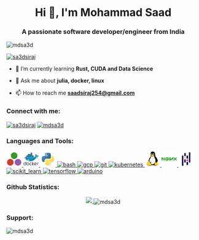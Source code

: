 <h1 align="center">Hi 👋, I'm Mohammad Saad</h1>
<h3 align="center">A passionate software developer/engineer from India</h3>

<p align="left"> <img src="https://komarev.com/ghpvc/?username=mdsa3d&label=Profile%20views&color=0e75b6&style=flat" alt="mdsa3d" /> </p>

<p align="left"> <a href="https://twitter.com/sa3dsiraj" target="blank"><img src="https://img.shields.io/twitter/follow/sa3dsiraj?logo=twitter&style=for-the-badge" alt="sa3dsiraj" /></a> </p>

- 🌱 I’m currently learning **Rust, CUDA and Data Science**

- 💬 Ask me about **julia, docker, linux**

- 📫 How to reach me **saadsiraj254@gmail.com**

<h3 align="left">Connect with me:</h3>
<p align="left">
<a href="https://twitter.com/sa3dsiraj" target="blank"><img align="center" src="https://raw.githubusercontent.com/rahuldkjain/github-profile-readme-generator/master/src/images/icons/Social/twitter.svg" alt="sa3dsiraj" height="30" width="40" /></a>
<a href="https://instagram.com/mdsa3d" target="blank"><img align="center" src="https://raw.githubusercontent.com/rahuldkjain/github-profile-readme-generator/master/src/images/icons/Social/instagram.svg" alt="mdsa3d" height="30" width="40" /></a>
</p>

<h3 align="left">Languages and Tools:</h3>
<p align="left"> 
  <a href="https://julialang.org/" target="_blank" rel="noreferrer"> <img src="https://github.com/JuliaLang/julia-logo-graphics/blob/master/images/julia-dots.svg" alt="Julia Logo" width="40" height="40"/> </a> <a href="https://www.docker.com/" target="_blank" rel="noreferrer"> <img src="https://raw.githubusercontent.com/devicons/devicon/master/icons/docker/docker-original-wordmark.svg" alt="docker" width="40" height="40"/> </a> <a href="https://www.python.org" target="_blank" rel="noreferrer"> <img src="https://raw.githubusercontent.com/devicons/devicon/master/icons/python/python-original.svg" alt="python" width="40" height="40"/> <a href="https://www.gnu.org/software/bash/" target="_blank" rel="noreferrer"> <img src="https://www.vectorlogo.zone/logos/gnu_bash/gnu_bash-icon.svg" alt="bash" width="40" height="40"/> </a>  <a href="https://cloud.google.com" target="_blank" rel="noreferrer"> <img src="https://www.vectorlogo.zone/logos/google_cloud/google_cloud-icon.svg" alt="gcp" width="40" height="40"/> </a> <a href="https://git-scm.com/" target="_blank" rel="noreferrer"> <img src="https://www.vectorlogo.zone/logos/git-scm/git-scm-icon.svg" alt="git" width="40" height="40"/> </a> <a href="https://kubernetes.io" target="_blank" rel="noreferrer"> <img src="https://www.vectorlogo.zone/logos/kubernetes/kubernetes-icon.svg" alt="kubernetes" width="40" height="40"/> </a> <a href="https://www.linux.org/" target="_blank" rel="noreferrer"> <img src="https://raw.githubusercontent.com/devicons/devicon/master/icons/linux/linux-original.svg" alt="linux" width="40" height="40"/> </a> <a href="https://www.nginx.com" target="_blank" rel="noreferrer"> <img src="https://raw.githubusercontent.com/devicons/devicon/master/icons/nginx/nginx-original.svg" alt="nginx" width="40" height="40"/> </a> <a href="https://pandas.pydata.org/" target="_blank" rel="noreferrer"> <img src="https://raw.githubusercontent.com/devicons/devicon/2ae2a900d2f041da66e950e4d48052658d850630/icons/pandas/pandas-original.svg" alt="pandas" width="40" height="40"/> </a>  </a> <a href="https://scikit-learn.org/" target="_blank" rel="noreferrer"> <img src="https://upload.wikimedia.org/wikipedia/commons/0/05/Scikit_learn_logo_small.svg" alt="scikit_learn" width="40" height="40"/> </a> <a href="https://www.tensorflow.org" target="_blank" rel="noreferrer"> <img src="https://www.vectorlogo.zone/logos/tensorflow/tensorflow-icon.svg" alt="tensorflow" width="40" height="40"/> </a> <a href="https://www.arduino.cc/" target="_blank" rel="noreferrer"> <img src="https://cdn.worldvectorlogo.com/logos/arduino-1.svg" alt="arduino" width="40" height="40"/> </a>
</p>

<h3 align="left">Github Statistics:</h3>
<p align="center">
  <a href = "https://github.com/mdsa3d">
<img src="https://github-readme-stats-aj8vj7k8x.vercel.app/api?username=mdsa3d&show_icons=true&title_color=ffc857&icon_color=8ac926&text_color=daf7dc&bg_color=151515&count_private=true&include_all_commits=true">
  </a>
<a> <img align="center" src="https://github-readme-stats.vercel.app/api/top-langs?username=mdsa3d&show_icons=true&locale=en&layout=compact" alt="mdsa3d" /> </a> </p>
 
 </p>
<h3 align="left">Support:</h3>
<p><a href="https://www.buymeacoffee.com/mdsa3d"> <img align="left" src="https://cdn.buymeacoffee.com/buttons/v2/default-yellow.png" height="50" width="210" alt="mdsa3d" /></a></p><br><br>


